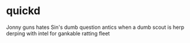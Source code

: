 # quickd

Jonny guns hates Sin's dumb question antics when a dumb scout is herp derping with intel for gankable ratting fleet



 
